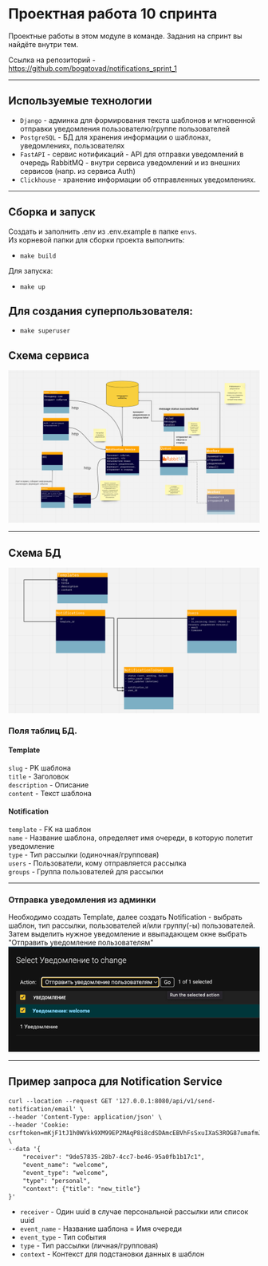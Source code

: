 # Проектная работа 10 спринта

Проектные работы в этом модуле в команде. Задания на спринт вы найдёте внутри тем.

Ссылка на репозиторий - https://github.com/bogatovad/notifications_sprint_1

---
## Используемые технологии

- `Django` - админка для формирования текста шаблонов и мгновенной отправки уведомления пользователю/группе пользователей
- `PostgreSQL` - БД для хранения информации о шаблонах, уведомлениях, пользователях
- `FastAPI` - сервис нотификаций - API для отправки уведомлений в очередь RabbitMQ - внутри сервиса уведомлений и из внешних сервисов (напр. из сервиса Auth)
- `Clickhouse` - хранение информации об отправленных уведомлениях.
---
## Сборка и запуск
Создать и заполнить .env из .env.example в папке `envs`.  
Из корневой папки для сборки проекта выполнить:
- `make build`

Для запуска:
- `make up`

## Для создания суперпользователя:
- `make superuser`

## Схема сервиса
![](docs/images/schema.png?raw=true "Схема сервиса")

---

## Схема БД

![](docs/images/schema_db.png "Схема сервиса")

### Поля таблиц БД.


#### Template
`slug` - PK шаблона  
`title` - Заголовок  
`description` - Описание  
`content` - Текст шаблона

#### Notification
`template` - FK на шаблон  
`name` - Название шаблона, определяет имя очереди, в которую полетит уведомление  
`type` - Тип рассылки (одиночная/групповая)   
`users` - Пользователи, кому отправляется рассылка  
`groups` - Группа пользователей для рассылки  

---
### Отправка уведомления из админки

Необходимо создать Template, далее создать Notification - выбрать шаблон, тип рассылки, пользователей и/или группу(-ы) пользователей.
Затем выделить нужное уведомление  и ввыпадающем окне выбрать "Отправить уведомление пользователям"
![img.png](docs/images/admin.png)

---

## Пример запроса для Notification Service
```
curl --location --request GET '127.0.0.1:8080/api/v1/send-notification/email' \
--header 'Content-Type: application/json' \
--header 'Cookie: csrftoken=mKjF1tJ1h0WVkk9XM99EP2MAqP8i8cdSDAmcEBVhFsSxuIXaS3ROG87umafmJqcF' \
--data '{
    "receiver": "9de57835-28b7-4cc7-be46-95a0fb1b17c1",
    "event_name": "welcome",
    "event_type": "welcome",
    "type": "personal",
    "context": {"title": "new_title"}
}'
```

- `receiver` - Один uuid в случае персональной рассылки или список uuid
- `event_name` - Название шаблона = Имя очереди
- `event_type` - Тип события 
- `type` - Тип рассылки (личная/групповая)
- `context` - Контекст для подстановки данных в шаблон 